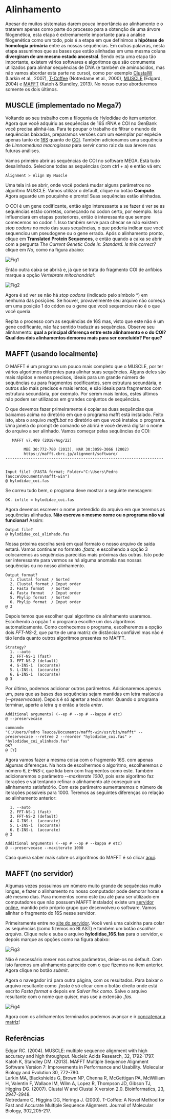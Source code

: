 # Alinhamento

Apesar de muitos sistematas darem pouca importância ao alinhamento e o tratarem apenas como parte do processo para a obtenção de uma árvore filogenética, esta etapa é extremamente importante para a análise filogenética como um todo, pois é a etapa em que definimos a **hipótese de homologia primária** entre as nossas sequências. Em outras palavras, nesta etapa assumimos que as bases que estão alinhadas em uma mesma coluna **divergiram de um mesmo estado ancestral**. Sendo esta uma etapa tão importante, existem vários softwares e algoritmos que são comumente utilizados para alinhar sequências de DNA (e também de aminoácidos, mas não vamos abordar esta parte no curso), como por exemplo [ClustalW](http://www.clustal.org/clustal2/) (Larkin et al., 2007), [T-Coffee](http://www.tcoffee.org/Projects/tcoffee/index.html#DOWNLOAD) (Notredame et al., 2000), [MUSCLE](https://www.drive5.com/muscle/) (Edgard, 2004) e [MAFFT](https://mafft.cbrc.jp/alignment/software/) (Katoh & Standley, 2013). No nosso curso abordaremos somente os dois últimos.

## MUSCLE (implementado no Mega7)

Voltando ao seu trabalho com a filogenia de Hylodidae do item anterior. Agora que você adquiriu as sequências de 16S rRNA e COI no GenBank você precisa alinhá-las. Para te poupar o trabalho de filtrar o mundo de sequências baixadas, preparamos versões com um exemplar por espécie apenas tanto de <a href="sequencias/hylodidae_16S.fas" download="hylodidae_16S.fas">16S</a> quanto de <a href="sequencias/hylodidae_coi.fas" download="hylodidae_coi.fas">COI</a>. Também adicionamos uma sequência de *Limnomedusa macroglossa* para servir como raiz da sua árvore nas futuras análises.

Vamos primeiro abrir as sequências de COI no software MEGA. Está tudo desalinhado. Selecione todas as sequências (com ctrl + a) e então vá em:
```
Alignment > Align By Muscle
```
Uma tela irá se abrir, onde você poderá mudar alguns parâmetros no algoritmo MUSCLE. Vamos utilizar o default, clique no botão **Compute**. Agora aguarde um pouquinho e pronto! Suas sequências estão alinhadas. 

O COI é um gene codificante, então algo interessante a se fazer é ver se as sequências estão corretas, começando no codon certo, por exemplo. Isso influenciará em etapas posteriores, então é interessante que sempre comecemos no codon 1. Isso também serve para checar se não existem *stop codons* no meio das suas sequências, o que poderia indicar que você sequenciou um pseudogene ou o gene errado.  Após o alinhamento pronto, clique em **Translated Protein Sequences**, e então quando a caixa se abrir com a pergunta *The Current Genetic Code is: Standard. Is this correct?* clique em *No*, como na figura abaixo:

![Fig1](https://github.com/pedrotaucce/filogenia/blob/master/figures/fig_01_al.png?raw=true)

Então outra caixa se abrirá e, já que se trata do fragmento COI de anfíbios marque a opção *Vertebrate mitochondrial*:

![Fig2](https://github.com/pedrotaucce/filogenia/blob/master/figures/fig_02_al.png?raw=true)

Agora é só ver se não há *stop codons* (indicado pelo símbolo \*) em nenhuma das posições. Se houver, provavelmente seu arquivo não começa em uma posição 1 do códon ou o gene que você sequenciou não é o que você queria.

Repita o processo com as sequências de 16S mas, visto que este não é um gene codificante, não faz sentido traduzir as sequências. Observe seu alinhamento: **qual a principal diferença entre este alinhamento e o do COI? Qual dos dois alinhamentos demorou mais para ser concluído? Por que?**

## MAFFT (usando localmente)

O MAFFT é um programa um pouco mais completo que o MUSCLE, por ter vários algoritmos diferentes para alinhar suas sequências. Alguns deles são mais rápidos e menos precisos, ideais para um grande número de sequências ou para fragmentos codificantes, sem estrutura secundária, e outros são mais precisos e mais lentos, e são ideais para fragmentos com estrutura secundária, por exemplo. Por serem mais lentos, estes últimos não podem ser utilizados em grandes conjuntos de sequências.

O que devemos fazer primeiramente é copiar as duas sequências que baixamos acima no diretório em que o programa mafft está instalado. Feito isto, abra o arquivo *mafft.bat* no diretório em que você instalou o programa. Uma janela do prompt de comando se abrirá e você deverá digitar o nome do arquivo a ser alinhado. Vamos começar pelas sequências de COI:
```
   MAFFT v7.409 (2018/Aug/22)

        MBE 30:772-780 (2013), NAR 30:3059-3066 (2002)
        https://mafft.cbrc.jp/alignment/software/
---------------------------------------------------------------------


Input file? (FASTA format; Folder="C:\Users\Pedro Taucce\Documents\mafft-win")
@ hylodidae_coi.fas
```
Se correu tudo bem, o programa deve mostrar a seguinte mensagem:
```
OK. infile = hylodidae_coi.fas
```
Agora devemos escrever o nome pretendido do arquivo em que teremos as sequências alinhadas. **Não escreva o mesmo nome ou o programa não vai funcionar!** Assim:
```
Output file?
@ hylodidae_coi_alinhado.fas
```
Nossa próxima escolha será em qual formato o nosso arquivo de saída estará. Vamos continuar no formato *.fasta*, e escolhendo a opção 3 colocaremos as sequências parecidas mais próximas das outras. Isto pode ser interessante para vermos se há alguma anomalia nas nossas sequências ou no nosso alinhamento.
```
Output format?
  1. Clustal format / Sorted
  2. Clustal format / Input order
  3. Fasta format   / Sorted
  4. Fasta format   / Input order
  5. Phylip format  / Sorted
  6. Phylip format  / Input order
@ 3
```
Depois temos que escolher qual algoritmo de alinhamento usaremos. Escolhendo a opção 1 o programa escolhe um dos algoritmos automaticamente. Como conhecemos o programa, escolheremos a opção dois *FFT-NS-2*, que parte de uma matriz de distâncias confiável mas não é tão lenda quanto outros algoritmos presentes no MAFFT.
```
Strategy?
  1. --auto
  2. FFT-NS-1 (fast)
  3. FFT-NS-2 (default)
  4. G-INS-i  (accurate)
  5. L-INS-i  (accurate)
  6. E-INS-i  (accurate)
@ 3
```
Por último, podemos adicionar outros parâmetros. Adicionaremos apenas um, para que as bases das sequências sejam mantidas em letra maiúscula (*--preservecase*). Depois é só apertar a tecla *enter*. Quando o programa terminar, aperte a letra *q* e então a tecla *enter*.
```
Additional arguments? (--ep # --op # --kappa # etc)
@ --preservecase

command=
"C:/Users/Pedro Taucce/Documents/mafft-win/usr/bin/mafft" --preservecase --retree 2 --reorder "hylodidae_coi.fas" > "hylodidae_coi_alinhado.fas"
OK?
@ [Y]
```

Agora vamos fazer a mesma coisa com o fragmento 16S. com apenas algumas diferenças. Na hora de escolhermos o algoritmo, escolheremos o número 6, *E-INS-i*, que lida bem com fragmentos como este. Também adicionaremos o parâmetro *--maxiterate 1000*, pois este algoritmo faz iterações e vai tentando refinar o alinhamento até conseguir um alinhamento satisfatório. Com este parâmetro aumentaremos o número de iterações possíveis para 1000. Teremos as seguintes diferenças co relação ao alinhamento anterior:
```
  1. --auto
  2. FFT-NS-1 (fast)
  3. FFT-NS-2 (default)
  4. G-INS-i  (accurate)
  5. L-INS-i  (accurate)
  6. E-INS-i  (accurate)
@ 3
```
```
Additional arguments? (--ep # --op # --kappa # etc)
@ --preservecase --maxiterate 1000

```
Caso queira saber mais sobre os algoritmos do MAFFT é só clicar [aqui](https://mafft.cbrc.jp/alignment/software/algorithms/algorithms.html).

## MAFFT (no servidor)

Algumas vezes possuimos um número muito grande de sequências muito longas, e fazer o alinhamento no nosso computador pode demorar horas e até mesmo dias. Para momentos como este (ou até para ser utilizado em computadores que não possuem MAFFT instalado) existe um [servidor online](https://mafft.cbrc.jp/alignment/server/), mantido pelo próprio grupo que desenvolveu o software. Vamos alinhar o fragmento do 16S nesse servidor. 

Primeiramente entre no [site do servidor](https://mafft.cbrc.jp/alignment/server/). Você verá uma caixinha para colar as sequências (como fizemos no BLAST) e também um botão *escolher arquivo*. Clique nele e suba o arquivo **hylodidae_16S.fas** para o servidor, e depois marque as opções como na figura abaixo:

![Fig3](https://github.com/pedrotaucce/filogenia/blob/master/figures/fig_03_al.png?raw=true)

Não é necessário mexer nos outros parâmetros, deixe-os no default. Com isto faremos um alinhamento parecido com o que fizemos no item anterior. Agora clique no botão *submit*.

Agora o navegador irá para outra página, com os resultados. Para baixar o arquivo resultante como *.fasta* é só clicar com o botão direito onde está escrito *Fasta format* e depois em *Salvar link como*. Salve o arquivo resultante com o nome que quiser, mas use a extensão *.fas*.

![Fig4](https://github.com/pedrotaucce/filogenia/blob/master/figures/fig_04_al.png?raw=true)

Agora com os alinhamentos terminados podemos avançar e ir [concatenar a matriz]()!
## Referências

Edgar RC. (2004). MUSCLE: multiple sequence alignment with high accuracy and high throughput. Nucleic Acids Research, 32, 1792-1797.<br>
Katoh K, Standley DM. (2013). MAFFT Multiple Sequence Alignment Software Version 7: Improvements in Performance and Usability. Molecular Biology and Evolution 30, 772-780.<br> 
Larkin MA, Blackshields G, Brown NP, Chenna R, McGettigan PA, McWilliam H, Valentin F, Wallace IM, Wilm A, Lopez R, Thompson JD, Gibson TJ, Higgins DG. (2007). Clustal W and Clustal X version 2.0. Bioinformatics, 23, 2947-2948.<br>
Notredame C, Higgins DG, Heringa J. (2000). T-Coffee: A Novel Method for Fast and Accurate Multiple Sequence Alignment. Journal of Molecular Biology, 302,205-217.<br>
